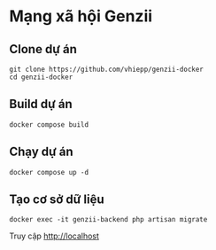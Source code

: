 # Mạng xã hội Genzii

## Clone dự án
```terminal
git clone https://github.com/vhiepp/genzii-docker
cd genzii-docker
```

## Build dự án
```terminal
docker compose build
```

## Chạy dự án
```terminal
docker compose up -d
```

## Tạo cơ sở dữ liệu
```terminal
docker exec -it genzii-backend php artisan migrate
```
Truy cập <a href="http://localhost">http://localhost</a>
